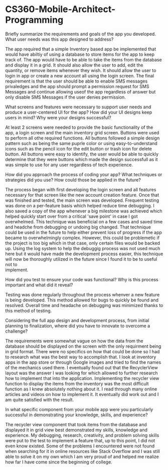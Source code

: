 # CS360-Mobile-Architect-Programming

Briefly summarize the requirements and goals of the app you developed. What user needs was this app designed to address?

  The app required that a simple Inventory based app be implemented that would have abiltiy of using a database to store items for the app to keep track 
  of. The app would have to be able to take the items from the database and display it in a grid. It should also allow the user to add, edit the  
  quantity, or remove items whenever they wish. It should allow the user to login in app or create a new account all using the login screen. The final 
  requirement is that the user should be able to enable SMS messages privaledges and the app should prompt a permission request for SMS Messages and 
  continue allowing useof the app regardless of answer but only disable SMS Messages if the user denies permission.
  
What screens and features were necessary to support user needs and produce a user-centered UI for the app? How did your UI designs keep users in mind? 
Why were your designs successful?

  At least 2 screens were needed to provide the basic functionality of the app, a login screen and the main inventory grid screen. Buttons were used to 
  perform all othe required functions. All buttons followed a simple design pattern such as being the same puprle color or using easy-to-understand icons 
  such as the pencil icon for the edit button or trash icon for delete button. All buttons were easy to identify, the user would be able to quickly 
  determine that they were buttons which made the design successfull as it was simple to use for any user regardless of tech experience. 

How did you approach the process of coding your app? What techniques or strategies did you use? How could those be applied in the future?

  The process began with first developing the login screen and all features necessary for that screen like the new account creation feature. Once that 
  was finished and tested, the main screen was developed. Frequent testing was done on a per-feature basis which helped reduce time debugging. I also 
  saved a copy of the app whenever a big milestone was achieved which helped quickly start over from a critical 'save point' in case I got overwhelmed. 
  This technique was beneficial on a few cases and saved time and headche from debugging or undoing big changed. That technique could be used in the 
  future to help either prevent loss of progress if the app became to overwhelmingly complex. However, this could be problemetic if the project is too 
  big which in that case, only certain files would be backed up. Using the log system to help the debuggig process was not used much here but it would 
  have made the development process easier, this technique will now be thoroughly utilized in the future since I found it to be to useful not to  
  implement. 
  
How did you test to ensure your code was functional? Why is this process important and what did it reveal?
  
  Testing was done regularly throughout the process whenver a new feature is being developed. This method allowed for bugs to quickly be found and
  resolved. Overall time and headache on debugging was minimized thanks to this method of testing. 

Considering the full app design and development process, from initial planning to finalization, where did you have to innovate to overcome a challenge?

  The requirements were somewhat vague on how the data from the database should be displayed on the screen with the only requirment being in grid format.
  There were no specifics on how that could be done so I had to research what was the best way to accomplish that. I look at inventory apps in the app 
  store or through Google images and tried to find the names of the mechanics used there. I eventually found out that the RecyclerView layout was the 
  answer I was looking for which allowed to further research how to implement that into the application. Implementing the recycler view function to display 
  the items from the inventory was the most difficult function as I knew absolutely nothing about it. I read through many online articles and videos on 
  how to implement it. It eventually did work out and I am quite satisfied with the result.
  
In what specific component from your mobile app were you particularly successful in demonstrating your knowledge, skills, and experience?

  The recycler view component that took items from the database and displayed it in grid view best demonstrated my skills, knowledge and experience.
  My debugging, research, creativity, and problem solving skills were put to the test to implement a feature that, up to this point, I did not even know
  existed. Some of the problems I encountered were not found when searching for it in online resources like Stack Overflow and I was still able to solve it 
  on my own which I am very proud of and helped me realize how far I have come since the beginning of college. 
